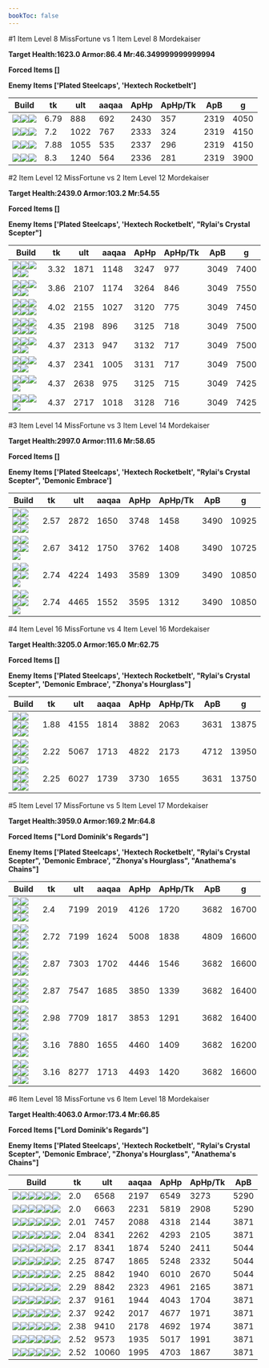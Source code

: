 ```yaml
---
bookToc: false
---
```


#1 Item Level 8 MissFortune vs 1 Item Level 8 Mordekaiser

**Target Health:1623.0 Armor:86.4 Mr:46.349999999999994**


**Forced Items []**


**Enemy Items ['Plated Steelcaps', 'Hextech Rocketbelt']**




Build | tk | ult | aaqaa |ApHp | ApHp/Tk | ApB | g
-|-|-|-|-|-|-|-
![](/item/3153.png)![](/item/1001.png)![](/item/1055.png)|6.79|888|692|2430|357|2319|4050
![](/item/6671.png)![](/item/1001.png)![](/item/1055.png)|7.2|1022|767|2333|324|2319|4150
![](/item/6675.png)![](/item/1001.png)![](/item/1055.png)|7.88|1055|535|2337|296|2319|4150
![](/item/3142.png)![](/item/1055.png)![](/item/1036.png)|8.3|1240|564|2336|281|2319|3900




























































#2 Item Level 12 MissFortune vs 2 Item Level 12 Mordekaiser

**Target Health:2439.0 Armor:103.2 Mr:54.55**


**Forced Items []**


**Enemy Items ['Plated Steelcaps', 'Hextech Rocketbelt', "Rylai's Crystal Scepter"]**




Build | tk | ult | aaqaa |ApHp | ApHp/Tk | ApB | g
-|-|-|-|-|-|-|-
![](/item/3153.png)![](/item/6676.png)![](/item/1001.png)![](/item/1055.png)![](/item/1036.png)|3.32|1871|1148|3247|977|3049|7400
![](/item/3153.png)![](/item/3142.png)![](/item/1055.png)![](/item/1036.png)![](/item/1036.png)|3.86|2107|1174|3264|846|3049|7550
![](/item/3095.png)![](/item/6676.png)![](/item/1001.png)![](/item/1055.png)![](/item/1036.png)![](/item/1036.png)|4.02|2155|1027|3120|775|3049|7450
![](/item/3006.png)![](/item/6676.png)![](/item/1055.png)![](/item/1038.png)![](/item/1038.png)![](/item/1036.png)|4.35|2198|896|3125|718|3049|7500
![](/item/6675.png)![](/item/3036.png)![](/item/1001.png)![](/item/1055.png)![](/item/1036.png)|4.37|2313|947|3132|717|3049|7500
![](/item/3036.png)![](/item/3031.png)![](/item/1001.png)![](/item/1055.png)![](/item/1036.png)|4.37|2341|1005|3131|717|3049|7500
![](/item/3142.png)![](/item/6676.png)![](/item/1055.png)![](/item/1037.png)|4.37|2638|975|3125|715|3049|7425
![](/item/3142.png)![](/item/3036.png)![](/item/1055.png)![](/item/1037.png)|4.37|2717|1018|3128|716|3049|7425




























































#3 Item Level 14 MissFortune vs 3 Item Level 14 Mordekaiser

**Target Health:2997.0 Armor:111.6 Mr:58.65**


**Forced Items []**


**Enemy Items ['Plated Steelcaps', 'Hextech Rocketbelt', "Rylai's Crystal Scepter", 'Demonic Embrace']**




Build | tk | ult | aaqaa |ApHp | ApHp/Tk | ApB | g
-|-|-|-|-|-|-|-
![](/item/3153.png)![](/item/3036.png)![](/item/6696.png)![](/item/1001.png)![](/item/1055.png)![](/item/1037.png)|2.57|2872|1650|3748|1458|3490|10925
![](/item/3153.png)![](/item/3142.png)![](/item/3036.png)![](/item/1055.png)![](/item/1037.png)|2.67|3412|1750|3762|1408|3490|10725
![](/item/3142.png)![](/item/6676.png)![](/item/3033.png)![](/item/1055.png)![](/item/1038.png)|2.74|4224|1493|3589|1309|3490|10850
![](/item/3142.png)![](/item/6676.png)![](/item/3036.png)![](/item/1055.png)![](/item/1038.png)|2.74|4465|1552|3595|1312|3490|10850




























































#4 Item Level 16 MissFortune vs 4 Item Level 16 Mordekaiser

**Target Health:3205.0 Armor:165.0 Mr:62.75**


**Forced Items []**


**Enemy Items ['Plated Steelcaps', 'Hextech Rocketbelt', "Rylai's Crystal Scepter", 'Demonic Embrace', "Zhonya's Hourglass"]**




Build | tk | ult | aaqaa |ApHp | ApHp/Tk | ApB | g
-|-|-|-|-|-|-|-
![](/item/3153.png)![](/item/6676.png)![](/item/3036.png)![](/item/6675.png)![](/item/1001.png)![](/item/1037.png)|1.88|4155|1814|3882|2063|3631|13875
![](/item/3142.png)![](/item/6676.png)![](/item/3036.png)![](/item/3091.png)![](/item/1038.png)![](/item/1036.png)|2.22|5067|1713|4822|2173|4712|13950
![](/item/3142.png)![](/item/6676.png)![](/item/3036.png)![](/item/6696.png)![](/item/1038.png)![](/item/1036.png)|2.25|6027|1739|3730|1655|3631|13750




























































#5 Item Level 17 MissFortune vs 5 Item Level 17 Mordekaiser

**Target Health:3959.0 Armor:169.2 Mr:64.8**


**Forced Items ["Lord Dominik's Regards"]**


**Enemy Items ['Plated Steelcaps', 'Hextech Rocketbelt', "Rylai's Crystal Scepter", 'Demonic Embrace', "Zhonya's Hourglass", "Anathema's Chains"]**




Build | tk | ult | aaqaa |ApHp | ApHp/Tk | ApB | g
-|-|-|-|-|-|-|-
![](/item/3142.png)![](/item/6676.png)![](/item/3036.png)![](/item/6696.png)![](/item/3153.png)![](/item/1038.png)|2.4|7199|2019|4126|1720|3682|16700
![](/item/3142.png)![](/item/6676.png)![](/item/3036.png)![](/item/3091.png)![](/item/6696.png)![](/item/1038.png)|2.72|7199|1624|5008|1838|4809|16600
![](/item/3142.png)![](/item/6676.png)![](/item/3036.png)![](/item/3072.png)![](/item/3087.png)![](/item/1038.png)|2.87|7303|1702|4446|1546|3682|16600
![](/item/3142.png)![](/item/6676.png)![](/item/3036.png)![](/item/6696.png)![](/item/3087.png)![](/item/1038.png)|2.87|7547|1685|3850|1339|3682|16400
![](/item/3142.png)![](/item/6676.png)![](/item/3036.png)![](/item/6696.png)![](/item/3095.png)![](/item/1038.png)|2.98|7709|1817|3853|1291|3682|16400
![](/item/3142.png)![](/item/6676.png)![](/item/3036.png)![](/item/3072.png)![](/item/6695.png)![](/item/1038.png)|3.16|7880|1655|4460|1409|3682|16200
![](/item/3142.png)![](/item/6676.png)![](/item/3036.png)![](/item/6696.png)![](/item/3072.png)![](/item/1038.png)|3.16|8277|1713|4493|1420|3682|16600




























































#6 Item Level 18 MissFortune vs 6 Item Level 18 Mordekaiser

**Target Health:4063.0 Armor:173.4 Mr:66.85**


**Forced Items ["Lord Dominik's Regards"]**


**Enemy Items ['Plated Steelcaps', 'Hextech Rocketbelt', "Rylai's Crystal Scepter", 'Demonic Embrace', "Zhonya's Hourglass", "Anathema's Chains"]**




Build | tk | ult | aaqaa |ApHp | ApHp/Tk | ApB
-|-|-|-|-|-|-
![](/item/3153.png)![](/item/6676.png)![](/item/3072.png)![](/item/3036.png)![](/item/3091.png)![](/item/6692.png)|2.0|6568|2197|6549|3273|5290
![](/item/3153.png)![](/item/3036.png)![](/item/6696.png)![](/item/3091.png)![](/item/6676.png)![](/item/6692.png)|2.0|6663|2231|5819|2908|5290
![](/item/3142.png)![](/item/6676.png)![](/item/3036.png)![](/item/6696.png)![](/item/3153.png)![](/item/3115.png)|2.01|7457|2088|4318|2144|3871
![](/item/3142.png)![](/item/6676.png)![](/item/3036.png)![](/item/6696.png)![](/item/3153.png)![](/item/3004.png)|2.04|8341|2262|4293|2105|3871
![](/item/3142.png)![](/item/6676.png)![](/item/3036.png)![](/item/3091.png)![](/item/6696.png)![](/item/3004.png)|2.17|8341|1874|5240|2411|5044
![](/item/3142.png)![](/item/6676.png)![](/item/3036.png)![](/item/3091.png)![](/item/6696.png)![](/item/6695.png)|2.25|8747|1865|5248|2332|5044
![](/item/3142.png)![](/item/6676.png)![](/item/3036.png)![](/item/3091.png)![](/item/6696.png)![](/item/3072.png)|2.25|8842|1940|6010|2670|5044
![](/item/3142.png)![](/item/6676.png)![](/item/3036.png)![](/item/6696.png)![](/item/3153.png)![](/item/3072.png)|2.29|8842|2323|4961|2165|3871
![](/item/3142.png)![](/item/6676.png)![](/item/3036.png)![](/item/6696.png)![](/item/3087.png)![](/item/6695.png)|2.37|9161|1944|4043|1704|3871
![](/item/3142.png)![](/item/6676.png)![](/item/3036.png)![](/item/3072.png)![](/item/3087.png)![](/item/6696.png)|2.37|9242|2017|4677|1971|3871
![](/item/3142.png)![](/item/6676.png)![](/item/3036.png)![](/item/6696.png)![](/item/3095.png)![](/item/3072.png)|2.38|9410|2178|4692|1974|3871
![](/item/3142.png)![](/item/6676.png)![](/item/3036.png)![](/item/6696.png)![](/item/3072.png)![](/item/3074.png)|2.52|9573|1935|5017|1991|3871
![](/item/3142.png)![](/item/6676.png)![](/item/3036.png)![](/item/3072.png)![](/item/6695.png)![](/item/6696.png)|2.52|10060|1995|4703|1867|3871




























































